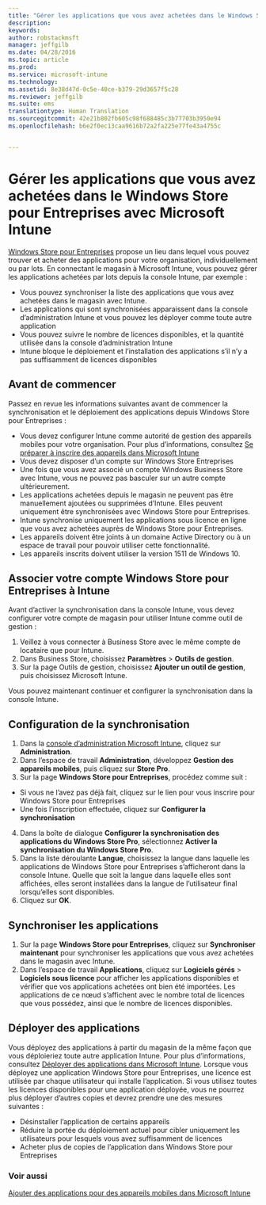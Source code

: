 ```yaml
---
title: "Gérer les applications que vous avez achetées dans le Windows Store pour Entreprises | Microsoft Intune"
description: 
keywords: 
author: robstackmsft
manager: jeffgilb
ms.date: 04/28/2016
ms.topic: article
ms.prod: 
ms.service: microsoft-intune
ms.technology: 
ms.assetid: 8e38d47d-0c5e-40ce-b379-29d3657f5c28
ms.reviewer: jeffgilb
ms.suite: ems
translationtype: Human Translation
ms.sourcegitcommit: 42e21b802fb605c98f688485c3b77703b3950e94
ms.openlocfilehash: b6e2f0ec13caa9616b72a2fa225e77fe43a4755c


---
```


# Gérer les applications que vous avez achetées dans le Windows Store pour Entreprises avec Microsoft Intune
[Windows Store pour Entreprises](https://www.microsoft.com/business-store) propose un lieu dans lequel vous pouvez trouver et acheter des applications pour votre organisation, individuellement ou par lots. En connectant le magasin à Microsoft Intune, vous pouvez gérer les applications achetées par lots depuis la console Intune, par exemple :
* Vous pouvez synchroniser la liste des applications que vous avez achetées dans le magasin avec Intune.
* Les applications qui sont synchronisées apparaissent dans la console d’administration Intune et vous pouvez les déployer comme toute autre application
* Vous pouvez suivre le nombre de licences disponibles, et la quantité utilisée dans la console d’administration Intune
* Intune bloque le déploiement et l’installation des applications s’il n’y a pas suffisamment de licences disponibles

## Avant de commencer
Passez en revue les informations suivantes avant de commencer la synchronisation et le déploiement des applications depuis Windows Store pour Entreprises :
* Vous devez configurer Intune comme autorité de gestion des appareils mobiles pour votre organisation. Pour plus d’informations, consultez [Se préparer à inscrire des appareils dans Microsoft Intune](get-ready-to-enroll-devices-in-microsoft-intune.md)
* Vous devez disposer d’un compte sur Windows Store Entreprises
* Une fois que vous avez associé un compte Windows Business Store avec Intune, vous ne pouvez pas basculer sur un autre compte ultérieurement.
* Les applications achetées depuis le magasin ne peuvent pas être manuellement ajoutées ou supprimées d’Intune. Elles peuvent uniquement être synchronisées avec Windows Store pour Entreprises.
* Intune synchronise uniquement les applications sous licence en ligne que vous avez achetées auprès de Windows Store pour Entreprises.
* Les appareils doivent être joints à un domaine Active Directory ou à un espace de travail pour pouvoir utiliser cette fonctionnalité.
* Les appareils inscrits doivent utiliser la version 1511 de Windows 10.

## Associer votre compte Windows Store pour Entreprises à Intune
Avant d’activer la synchronisation dans la console Intune, vous devez configurer votre compte de magasin pour utiliser Intune comme outil de gestion :
1. Veillez à vous connecter à Business Store avec le même compte de locataire que pour Intune.
2. Dans Business Store, choisissez **Paramètres** > **Outils de gestion**.
3. Sur la page Outils de gestion, choisissez **Ajouter un outil de gestion**, puis choisissez Microsoft Intune.

Vous pouvez maintenant continuer et configurer la synchronisation dans la console Intune.

## Configuration de la synchronisation

1. Dans la [console d’administration Microsoft Intune](https://manage.microsoft.com), cliquez sur **Administration**.
2. Dans l’espace de travail **Administration**, développez **Gestion des appareils mobiles**, puis cliquez sur **Store Pro**.
3. Sur la page **Windows Store pour Entreprises**, procédez comme suit :
* Si vous ne l’avez pas déjà fait, cliquez sur le lien pour vous inscrire pour Windows Store pour Entreprises
* Une fois l’inscription effectuée, cliquez sur **Configurer la synchronisation**
4. Dans la boîte de dialogue **Configurer la synchronisation des applications du Windows Store Pro**, sélectionnez **Activer la synchronisation du Windows Store Pro**.
5. Dans la liste déroulante **Langue**, choisissez la langue dans laquelle les applications de Windows Store pour Entreprises s’afficheront dans la console Intune. Quelle que soit la langue dans laquelle elles sont affichées, elles seront installées dans la langue de l’utilisateur final lorsqu’elles sont disponibles.
6. Cliquez sur **OK**.

## Synchroniser les applications

1. Sur la page **Windows Store pour Entreprises**, cliquez sur **Synchroniser maintenant** pour synchroniser les applications que vous avez achetées dans le magasin avec Intune.
2. Dans l’espace de travail **Applications**, cliquez sur **Logiciels gérés** > **Logiciels sous licence** pour afficher les applications disponibles et vérifier que vos applications achetées ont bien été importées.
Les applications de ce nœud s’affichent avec le nombre total de licences que vous possédez, ainsi que le nombre de licences disponibles.

## Déployer des applications

Vous déployez des applications à partir du magasin de la même façon que vous déploieriez toute autre application Intune. Pour plus d’informations, consultez [Déployer des applications dans Microsoft Intune](deploy-apps-in-microsoft-intune.md).
Lorsque vous déployez une application Windows Store pour Entreprises, une licence est utilisée par chaque utilisateur qui installe l’application. Si vous utilisez toutes les licences disponibles pour une application déployée, vous ne pourrez plus déployer d’autres copies et devrez prendre une des mesures suivantes :
* Désinstaller l’application de certains appareils
* Réduire la portée du déploiement actuel pour cibler uniquement les utilisateurs pour lesquels vous avez suffisamment de licences
* Acheter plus de copies de l’application dans Windows Store pour Entreprises


### Voir aussi
[Ajouter des applications pour des appareils mobiles dans Microsoft Intune](add-apps-for-mobile-devices-in-microsoft-intune.md)





<!--HONumber=Jun16_HO4-->


